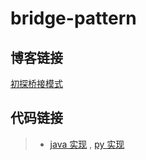 # bridge-pattern

## 博客链接

[初探桥接模式](http://chenzeping.com/design-pattern/2018-07-22-bridge/)

## 代码链接

>- [java 实现](./java/BridgeClient.java) , [py 实现](./python/BridgeClient.py)
